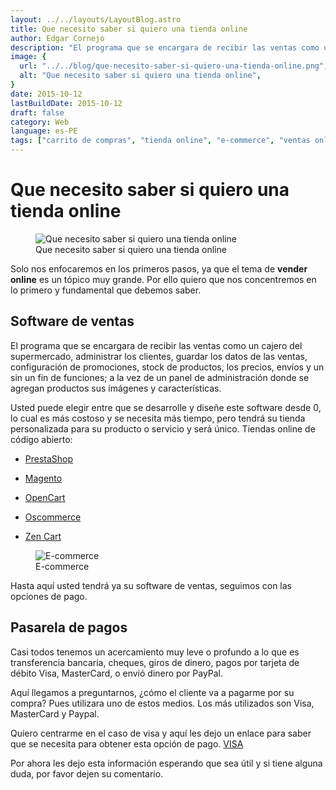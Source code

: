 ```yaml
---
layout: ../../layouts/LayoutBlog.astro
title: Que necesito saber si quiero una tienda online
author: Edgar Cornejo
description: "El programa que se encargara de recibir las ventas como un cajero del supermercado, administrar los clientes, guardar los datos de las ventas, configuración de promociones, stock de productos, los precios, envíos y un sin un fin de funciones; a la vez de un panel de administración donde se agregan productos sus imágenes y características."
image: {
  url: "../../blog/que-necesito-saber-si-quiero-una-tienda-online.png",
  alt: "Que necesito saber si quiero una tienda online",
}  
date: 2015-10-12
lastBuildDate: 2015-10-12
draft: false
category: Web
language: es-PE
tags: ["carrito de compras", "tienda online", "e-commerce", "ventas online"]
---
```


# Que necesito saber si quiero una tienda online

<figure>
  <img src="../../blog/que-necesito-saber-si-quiero-una-tienda-online.png" alt="Que necesito saber si quiero una tienda online"/>
  <figcaption>Que necesito saber si quiero una tienda online</figcaption>
</figure>

Solo nos enfocaremos en los primeros pasos, ya que el tema de **vender online** es un tópico muy grande. Por ello quiero que nos concentremos en lo primero y fundamental que debemos saber.

## Software de ventas

El programa que se encargara de recibir las ventas como un cajero del supermercado, administrar los clientes, guardar los datos de las ventas, configuración de promociones, stock de productos, los precios, envíos y un sin un fin de funciones; a la vez de un panel de administración donde se agregan productos sus imágenes y características.

Usted puede elegir entre que se desarrolle y diseñe este software desde 0, lo cual es más costoso y se necesita más tiempo, pero tendrá su tienda personalizada para su producto o servicio y será único. Tiendas online de código abierto: 

- <a href="http://www.prestashop.com/es/" title="PrestaShop" target="_blank">PrestaShop</a>

- <a href="http://magento.com/" title="Magento" target="_blank">Magento</a>

- <a href="http://www.opencart.com/" title="OpenCart" target="_blank">OpenCart</a>

- <a href="http://www.oscommerce.com/" title="Oscommerce" target="_blank">Oscommerce</a>

- <a href="http://www.zen-cart.com/" title="Zen Cart" target="_blank">Zen Cart</a>

<figure>
  <img src="../../blog/e-commerce.jpg" alt="E-commerce"/>
  <figcaption>E-commerce</figcaption>
</figure>

Hasta aquí usted tendrá ya su software de ventas, seguimos con las opciones de pago.

## Pasarela de pagos

Casi todos tenemos un acercamiento muy leve o profundo a lo que es transferencia bancaria, cheques, giros de dinero, pagos por tarjeta de débito Visa, MasterCard, o envió dinero por PayPal.

Aquí llegamos a preguntarnos, ¿cómo el cliente va a pagarme por su compra?
Pues utilizara uno de estos medios. Los más utilizados son Visa, MasterCard y Paypal.

Quiero centrarme en el caso de visa y aquí les dejo un enlace para saber que se necesita para obtener esta opción de pago. <a href="http://www.visanet.com.pe/como-vender/por-internet/en-su-tienda-virtual/con-visanet-(individuales).html" title="VISA" target="_blank">VISA</a>

Por ahora les dejo esta información esperando que sea útil y si tiene alguna duda, por favor dejen su comentario.